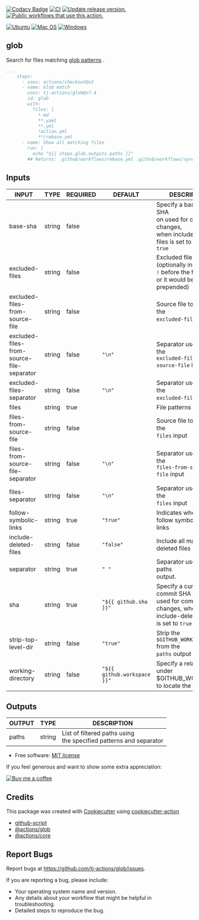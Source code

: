[![Codacy Badge](https://api.codacy.com/project/badge/Grade/d8afa86ba5b04d07a314916d35f26c08)](https://app.codacy.com/gh/tj-actions/glob?utm_source=github.com\&utm_medium=referral\&utm_content=tj-actions/glob\&utm_campaign=Badge_Grade_Settings)
[![CI](https://github.com/tj-actions/glob/workflows/CI/badge.svg)](https://github.com/tj-actions/glob/actions?query=workflow%3ACI)
[![Update release version.](https://github.com/tj-actions/glob/workflows/Update%20release%20version./badge.svg)](https://github.com/tj-actions/glob/actions?query=workflow%3A%22Update+release+version.%22)
[![Public workflows that use this action.](https://img.shields.io/endpoint?url=https%3A%2F%2Fused-by.vercel.app%2Fapi%2Fgithub-actions%2Fused-by%3Faction%3Dtj-actions%2Fglob%26badge%3Dtrue)](https://github.com/search?l=YAML\&o=desc\&q=tj-actions+glob\&s=\&type=Code)

[![Ubuntu](https://img.shields.io/badge/Ubuntu-E95420?logo=ubuntu\&logoColor=white)](https://docs.github.com/en/actions/reference/workflow-syntax-for-github-actions#jobsjob_idruns-on)
[![Mac OS](https://img.shields.io/badge/mac%20os-000000?logo=macos\&logoColor=F0F0F0)](https://docs.github.com/en/actions/reference/workflow-syntax-for-github-actions#jobsjob_idruns-on)
[![Windows](https://img.shields.io/badge/Windows-0078D6?logo=windows\&logoColor=white)](https://docs.github.com/en/actions/reference/workflow-syntax-for-github-actions#jobsjob_idruns-on)

## glob

Search for files
matching [glob patterns](https://docs.github.com/en/actions/learn-github-actions/workflow-syntax-for-github-actions#filter-pattern-cheat-sheet)
.

```yaml
...
    steps:
      - uses: actions/checkout@v2
      - name: Glob match
        uses: tj-actions/glob@v7.4
        id: glob
        with:
          files: |
            *.md
            **.yaml
            **.yml
            !action.yml
            **/rebase.yml
      - name: Show all matching files
        run: |
          echo "${{ steps.glob.outputs.paths }}"
        ## Returns: .github/workflows/rebase.yml .github/workflows/sync-release-version.yml .github/workflows/test.yml...
```

## Inputs

<!-- AUTO-DOC-INPUT:START - Do not remove or modify this section -->

|                   INPUT                   |  TYPE  | REQUIRED |           DEFAULT           |                                                  DESCRIPTION                                                   |
|-------------------------------------------|--------|----------|-----------------------------|----------------------------------------------------------------------------------------------------------------|
| base-sha                                  | string | false    |                             | Specify a base commit SHA<br>on used for comparing changes,<br>when include-deleted-files is set to<br>`true`  |
| excluded-files                            | string | false    |                             | Excluded file patterns (optionally include<br>`!` before the file pattern<br>or it would be prepended)<br>     |
| excluded-files-from-source-file           | string | false    |                             | Source file to populate the<br>`excluded-files` input                                                          |
| excluded-files-from-source-file-separator | string | false    | `"\n"`                      | Separator used to split the<br>`excluded-files-from-source-file` input                                         |
| excluded-files-separator                  | string | false    | `"\n"`                      | Separator used to split the<br>`excluded-files` input                                                          |
| files                                     | string | true     |                             | File patterns                                                                                                  |
| files-from-source-file                    | string | false    |                             | Source file to populate the<br>`files` input                                                                   |
| files-from-source-file-separator          | string | false    | `"\n"`                      | Separator used to split the<br>`files-from-source-file` input                                                  |
| files-separator                           | string | false    | `"\n"`                      | Separator used to split the<br>`files` input                                                                   |
| follow-symbolic-links                     | string | true     | `"true"`                    | Indicates whether to follow symbolic<br>links                                                                  |
| include-deleted-files                     | string | false    | `"false"`                   | Include all matching deleted files<br>                                                                         |
| separator                                 | string | true     | `" "`                       | Separator used for the paths<br>output.                                                                        |
| sha                                       | string | true     | `"${{ github.sha }}"`       | Specify a current commit SHA<br>used for comparing changes, when<br>include-deleted-files is set to `true`<br> |
| strip-top-level-dir                       | string | false    | `"true"`                    | Strip the `$GITHUB_WORKSPACE` from the<br>`paths` output                                                       |
| working-directory                         | string | false    | `"${{ github.workspace }}"` | Specify a relative path under<br>$GITHUB\_WORKSPACE to locate the repository<br>                                |

<!-- AUTO-DOC-INPUT:END -->

## Outputs

<!-- AUTO-DOC-OUTPUT:START - Do not remove or modify this section -->

| OUTPUT |  TYPE  |                               DESCRIPTION                                |
|--------|--------|--------------------------------------------------------------------------|
| paths  | string | List of filtered paths using<br>the specified patterns and separator<br> |

<!-- AUTO-DOC-OUTPUT:END -->

*   Free software: [MIT license](LICENSE)

If you feel generous and want to show some extra appreciation:

[![Buy me a coffee][buymeacoffee-shield]][buymeacoffee]

[buymeacoffee]: https://www.buymeacoffee.com/jackton1

[buymeacoffee-shield]: https://www.buymeacoffee.com/assets/img/custom_images/orange_img.png

## Credits

This package was created
with [Cookiecutter](https://github.com/cookiecutter/cookiecutter)
using [cookiecutter-action](https://github.com/tj-actions/cookiecutter-action)

*   [github-script](https://github.com/actions/github-script)
*   [@actions/glob](https://github.com/actions/toolkit/tree/main/packages/glob)
*   [@actions/core](https://github.com/actions/toolkit/tree/main/packages/core)

## Report Bugs

Report bugs at https://github.com/tj-actions/glob/issues.

If you are reporting a bug, please include:

*   Your operating system name and version.
*   Any details about your workflow that might be helpful in troubleshooting.
*   Detailed steps to reproduce the bug.

